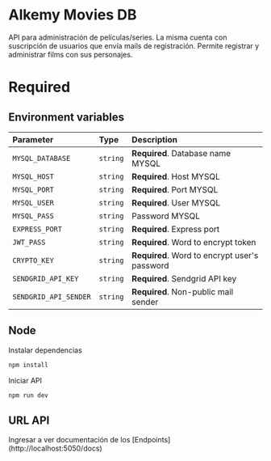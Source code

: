 # Alkemy Movies DB

API para administración de películas/series. La misma cuenta con suscripción de usuarios que envía mails de registración. Permite registrar y administrar films con sus personajes.

# Required

## Environment variables

| Parameter | Type     | Description                |
| :-------- | :------- | :------------------------- |
| `MYSQL_DATABASE` | `string` | **Required**. Database name MYSQL |
| `MYSQL_HOST` | `string` | **Required**. Host MYSQL |
| `MYSQL_PORT` | `string` | **Required**. Port MYSQL |
| `MYSQL_USER` | `string` | **Required**. User MYSQL  |
| `MYSQL_PASS` | `string` | Password MYSQL |
| `EXPRESS_PORT` | `string` | **Required**. Express port |
| `JWT_PASS` | `string` | **Required**. Word to encrypt token |
| `CRYPTO_KEY` | `string` | **Required**. Word to encrypt user's password |
| `SENDGRID_API_KEY` | `string` | **Required**. Sendgrid API key |
| `SENDGRID_API_SENDER` | `string` | **Required**. Non-public mail sender |

## Node 
Instalar dependencias

```bash
npm install
```

Iniciar API

```bash
npm run dev
```

## URL API

Ingresar a ver documentación de los [Endpoints] (http://localhost:5050/docs)
